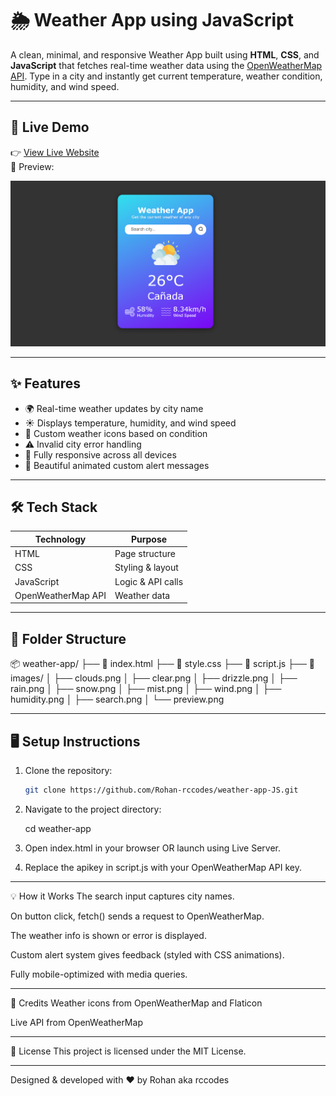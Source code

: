 # 🌦️ Weather App using JavaScript

A clean, minimal, and responsive Weather App built using **HTML**, **CSS**, and **JavaScript** that fetches real-time weather data using the [OpenWeatherMap API](https://openweathermap.org/api). Type in a city and instantly get current temperature, weather condition, humidity, and wind speed.

---

## 🔗 Live Demo

👉 [View Live Website](https://rohan-rccodes.github.io/weather-app/)  
📸 Preview:

![Weather App Preview](images/preview.png)

---

## ✨ Features

- 🌍 Real-time weather updates by city name  
- ☀️ Displays temperature, humidity, and wind speed  
- 🎯 Custom weather icons based on condition  
- ⚠️ Invalid city error handling  
- 📱 Fully responsive across all devices  
- 🔔 Beautiful animated custom alert messages

---

## 🛠️ Tech Stack

| Technology | Purpose |
|------------|---------|
| HTML       | Page structure |
| CSS        | Styling & layout |
| JavaScript | Logic & API calls |
| OpenWeatherMap API | Weather data |

---

## 📁 Folder Structure

📦 weather-app/
├── 📄 index.html
├── 🎨 style.css
├── 📜 script.js
├── 📁 images/
│ ├── clouds.png
│ ├── clear.png
│ ├── drizzle.png
│ ├── rain.png
│ ├── snow.png
│ ├── mist.png
│ ├── wind.png
│ ├── humidity.png
│ ├── search.png
│ └── preview.png

---

## 🖥️ Setup Instructions

1. Clone the repository:
   ```bash
   git clone https://github.com/Rohan-rccodes/weather-app-JS.git

2. Navigate to the project directory:

    cd weather-app

3. Open index.html in your browser OR launch using Live Server.

4. Replace the apikey in script.js with your OpenWeatherMap API key.

---

💡 How it Works
The search input captures city names.

On button click, fetch() sends a request to OpenWeatherMap.

The weather info is shown or error is displayed.

Custom alert system gives feedback (styled with CSS animations).

Fully mobile-optimized with media queries.

---

🙏 Credits
Weather icons from OpenWeatherMap and Flaticon

Live API from OpenWeatherMap

---

📜 License
This project is licensed under the MIT License.

--- 

Designed & developed with ❤️ by Rohan aka rccodes